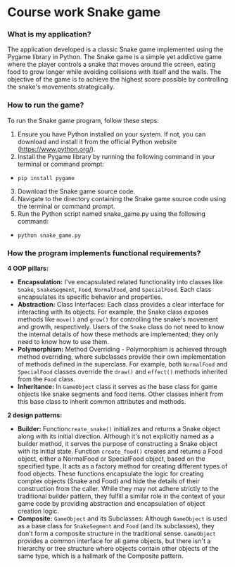 # Course work Snake game

### What is my application?

The application developed is a classic Snake game implemented using the Pygame library in Python. The Snake game is a simple yet addictive game where the player controls a snake that moves around the screen, eating food to grow longer while avoiding collisions with itself and the walls. The objective of the game is to achieve the highest score possible by controlling the snake's movements strategically.

### How to run the game?

To run the Snake game program, follow these steps:

1. Ensure you have Python installed on your system. If not, you can download and install it from the official Python website (https://www.python.org/).
2. Install the Pygame library by running the following command in your terminal or command prompt:
- `pip install pygame`
3. Download the Snake game source code.
4. Navigate to the directory containing the Snake game source code using the terminal or command prompt.
5. Run the Python script named snake_game.py using the following command:
- `python snake_game.py`

### How the program implements functional requirements?
**4 OOP pillars:**
  - **Encapsulation:** I've encapsulated related functionality into classes like `Snake`, `SnakeSegment`, `Food`, `NormalFood`, and `SpecialFood`. Each class encapsulates its specific behavior and properties.
  - **Abstraction:** Class Interfaces: Each class provides a clear interface for interacting with its objects. For example, the Snake class exposes methods like `move()` and `grow()` for controlling the snake's movement and growth, respectively. Users of the `Snake` class do not need to know the internal details of how these methods are implemented; they only need to know how to use them.
  - **Polymorphism:** Method Overriding - Polymorphism is achieved through method overriding, where subclasses provide their own implementation of methods defined in the superclass. For example, both `NormalFood` and `SpecialFood` classes override the `draw()` and `effect()` methods inherited from the `Food` class.
  - **Inheritance:** In `GameObject` class it serves as the base class for game objects like snake segments and food items. Other classes inherit from this base class to inherit common attributes and methods.

**2 design patterns:**
  - **Builder:** Function`create_snake()` initializes and returns a Snake object along with its initial direction. Although it's not explicitly named as a builder method, it serves the purpose of constructing a Snake object with its initial state. Function `create_food()` creates and returns a Food object, either a NormalFood or SpecialFood object, based on the specified type. It acts as a factory method for creating different types of food objects. These functions encapsulate the logic for creating complex objects (Snake and Food) and hide the details of their construction from the caller. While they may not adhere strictly to the traditional builder pattern, they fulfill a similar role in the context of your game code by providing abstraction and encapsulation of object creation logic.
  - **Composite:** `GameObject` and its Subclasses: Although `GameObject` is used as a base class for `SnakeSegment` and `Food` (and its subclasses), they don't form a composite structure in the traditional sense. `GameObject` provides a common interface for all game objects, but there isn't a hierarchy or tree structure where objects contain other objects of the same type, which is a hallmark of the Composite pattern.
